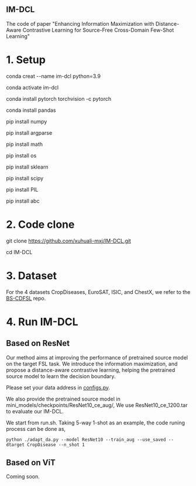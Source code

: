 ## IM-DCL
The code of paper "Enhancing Information Maximization with Distance-Aware Contrastive Learning for Source-Free Cross-Domain Few-Shot Learning"

# 1. Setup
conda creat --name im-dcl python=3.9

conda activate im-dcl

conda install pytorch torchvision -c pytorch

conda install pandas

pip install numpy

pip install argparse

pip install math

pip install os

pip install sklearn

pip install scipy

pip install PIL

pip install abc


# 2. Code clone
git clone https://github.com/xuhuali-mxj/IM-DCL.git

cd IM-DCL

# 3. Dataset
For the 4 datasets CropDiseases, EuroSAT, ISIC, and ChestX, we refer to the [BS-CDFSL](https://github.com/IBM/cdfsl-benchmark) repo.

# 4. Run IM-DCL

## Based on ResNet

Our method aims at improving the performance of pretrained source model on the target FSL task. We introduce the information maximization, and propose a distance-aware contrastive learning, helping the pretrained source model to learn the decision boundary.

Please set your data address in [configs.py](configs.py).

We also provide the pretrained source model in mini_models/checkpoints/ResNet10_ce_aug/, We use ResNet10_ce_1200.tar to evaluate our IM-DCL.

We start from run.sh. Taking 5-way 1-shot as an example, the code runing process can be done as,

```
python ./adapt_da.py --model ResNet10 --train_aug --use_saved --dtarget CropDisease --n_shot 1
```

## Based on ViT

Coming soon.
